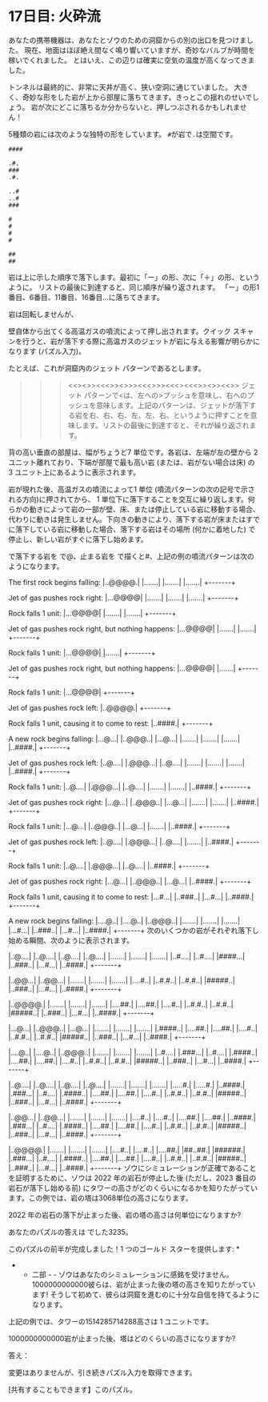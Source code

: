 # 17日目: 火砕流

あなたの携帯機器は、あなたとゾウのための洞窟からの別の出口を見つけました。
現在、地面はほぼ絶え間なく鳴り響いていますが、奇妙なバルブが時間を稼いでくれました。
とはいえ、この辺りは確実に空気の温度が高くなってきました。

トンネルは最終的に、非常に天井が高く、狭い空洞に通じていました。
大きく、奇妙な形をした岩が上から部屋に落ちてきます。きっとこの揺れのせいでしょう。
岩が次にどこに落ちるか分からないと、押しつぶされるかもしれません！

5種類の岩には次のような独特の形をしています。
`#`が岩で`.`は空間です。

```
####

.#.
###
.#.

..#
..#
###

#
#
#
#

##
##
```

岩は上に示した順序で落下します。最初に「ー」の形、次に「＋」の形、というように。
リストの最後に到達すると、同じ順序が繰り返されます。
「ー」の形1番目、6番目、11番目、16番目…に落ちてきます。

岩は回転しませんが、

壁自体から出てくる高温ガスの噴流によって押し出されます。クイック スキャンを行うと、岩が落下する際に高温ガスのジェットが岩に与える影響が明らかになります (パズル入力)。

たとえば、これが洞窟内のジェット パターンであるとします。

>>><<><>><<<>><>>><<<>>><<<><<<>><>><<>>
ジェット パターンで<は、左への>プッシュを意味し、右へのプッシュを意味します。上記のパターンは、ジェットが落下する岩を右、右、右、左、左、右、というように押すことを意味します。リストの最後に到達すると、それが繰り返されます。

背の高い垂直の部屋は、幅がちょうど7 単位です。各岩は、左端が左の壁から 2 ユニット離れており、下端が部屋で最も高い岩 (または、岩がない場合は床) の 3 ユニット上にあるように表示されます。

岩が現れた後、高温ガスの噴流によって1 単位 (噴流パターンの次の記号で示される方向)に押されてから、 1 単位下に落下することを交互に繰り返します。何らかの動きによって岩の一部が壁、床、または停止している岩に移動する場合、代わりに動きは発生しません。下向きの動きにより、落下する岩が床またはすでに落下している岩に移動した場合、落下する岩はその場所 (何かに着地した) で停止し、新しい岩がすぐに落下し始めます。

で落下する岩を で@、止まる岩を で描くと#、上記の例の噴流パターンは次のようになります。

The first rock begins falling:
|..@@@@.|
|.......|
|.......|
|.......|
+-------+

Jet of gas pushes rock right:
|...@@@@|
|.......|
|.......|
|.......|
+-------+

Rock falls 1 unit:
|...@@@@|
|.......|
|.......|
+-------+

Jet of gas pushes rock right, but nothing happens:
|...@@@@|
|.......|
|.......|
+-------+

Rock falls 1 unit:
|...@@@@|
|.......|
+-------+

Jet of gas pushes rock right, but nothing happens:
|...@@@@|
|.......|
+-------+

Rock falls 1 unit:
|...@@@@|
+-------+

Jet of gas pushes rock left:
|..@@@@.|
+-------+

Rock falls 1 unit, causing it to come to rest:
|..####.|
+-------+

A new rock begins falling:
|...@...|
|..@@@..|
|...@...|
|.......|
|.......|
|.......|
|..####.|
+-------+

Jet of gas pushes rock left:
|..@....|
|.@@@...|
|..@....|
|.......|
|.......|
|.......|
|..####.|
+-------+

Rock falls 1 unit:
|..@....|
|.@@@...|
|..@....|
|.......|
|.......|
|..####.|
+-------+

Jet of gas pushes rock right:
|...@...|
|..@@@..|
|...@...|
|.......|
|.......|
|..####.|
+-------+

Rock falls 1 unit:
|...@...|
|..@@@..|
|...@...|
|.......|
|..####.|
+-------+

Jet of gas pushes rock left:
|..@....|
|.@@@...|
|..@....|
|.......|
|..####.|
+-------+

Rock falls 1 unit:
|..@....|
|.@@@...|
|..@....|
|..####.|
+-------+

Jet of gas pushes rock right:
|...@...|
|..@@@..|
|...@...|
|..####.|
+-------+

Rock falls 1 unit, causing it to come to rest:
|...#...|
|..###..|
|...#...|
|..####.|
+-------+

A new rock begins falling:
|....@..|
|....@..|
|..@@@..|
|.......|
|.......|
|.......|
|...#...|
|..###..|
|...#...|
|..####.|
+-------+
次のいくつかの岩がそれぞれ落下し始める瞬間、次のように表示されます。

|..@....|
|..@....|
|..@....|
|..@....|
|.......|
|.......|
|.......|
|..#....|
|..#....|
|####...|
|..###..|
|...#...|
|..####.|
+-------+

|..@@...|
|..@@...|
|.......|
|.......|
|.......|
|....#..|
|..#.#..|
|..#.#..|
|#####..|
|..###..|
|...#...|
|..####.|
+-------+

|..@@@@.|
|.......|
|.......|
|.......|
|....##.|
|....##.|
|....#..|
|..#.#..|
|..#.#..|
|#####..|
|..###..|
|...#...|
|..####.|
+-------+

|...@...|
|..@@@..|
|...@...|
|.......|
|.......|
|.......|
|.####..|
|....##.|
|....##.|
|....#..|
|..#.#..|
|..#.#..|
|#####..|
|..###..|
|...#...|
|..####.|
+-------+

|....@..|
|....@..|
|..@@@..|
|.......|
|.......|
|.......|
|..#....|
|.###...|
|..#....|
|.####..|
|....##.|
|....##.|
|....#..|
|..#.#..|
|..#.#..|
|#####..|
|..###..|
|...#...|
|..####.|
+-------+

|..@....|
|..@....|
|..@....|
|..@....|
|.......|
|.......|
|.......|
|.....#.|
|.....#.|
|..####.|
|.###...|
|..#....|
|.####..|
|....##.|
|....##.|
|....#..|
|..#.#..|
|..#.#..|
|#####..|
|..###..|
|...#...|
|..####.|
+-------+

|..@@...|
|..@@...|
|.......|
|.......|
|.......|
|....#..|
|....#..|
|....##.|
|....##.|
|..####.|
|.###...|
|..#....|
|.####..|
|....##.|
|....##.|
|....#..|
|..#.#..|
|..#.#..|
|#####..|
|..###..|
|...#...|
|..####.|
+-------+

|..@@@@.|
|.......|
|.......|
|.......|
|....#..|
|....#..|
|....##.|
|##..##.|
|######.|
|.###...|
|..#....|
|.####..|
|....##.|
|....##.|
|....#..|
|..#.#..|
|..#.#..|
|#####..|
|..###..|
|...#...|
|..####.|
+-------+
ゾウにシミュレーションが正確であることを証明するために、ゾウは 2022 年の岩石が停止した後 (ただし、2023 番目の岩石が落下し始める前) にタワーの高さがどのくらいになるかを知りたがっています。この例では、岩の塔は3068単位の高さになります。

2022 年の岩石の落下が止まった後、岩の塔の高さは何単位になりますか?

あなたのパズルの答えは でした3235。

このパズルの前半が完成しました！1 つのゴールド スターを提供します: *

- - 二部 - -
ゾウはあなたのシミュレーションに感銘を受けません。1000000000000彼らは、岩が止まった後の塔の高さを知りたがっています! そうして初めて、彼らは洞窟を進むのに十分な自信を持てるようになります。

上記の例では、タワーの1514285714288高さは 1 ユニットです。

1000000000000岩が止まった後、塔はどのくらいの高さになりますか?

答え：
 

変更はありませんが、引き続きパズル入力を取得できます。

[共有することもできます】このパズル。
